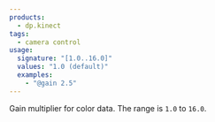 ```yaml
---
products:
  - dp.kinect
tags:
  - camera control
usage:
  signature: "[1.0..16.0]"
  values: "1.0 (default)"
  examples:
    - "@gain 2.5"
---
```


Gain multiplier for color data. The range is `1.0` to `16.0`.
